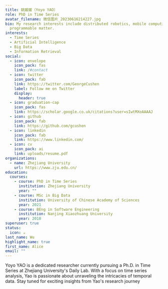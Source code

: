 ```yaml
---
title: 姚媛媛（Yoyo YAO）
role: PhD in Time Series
avatar_filename: 微信图片_20230616214227.jpg
bio: My research interests include distributed robotics, mobile computing and
  programmable matter.
interests:
  - Time Series
  - Artificial Intelligence
  - Big Data
  - Information Retrieval
social:
  - icon: envelope
    icon_pack: fas
    link: /#contact
  - icon: twitter
    icon_pack: fab
    link: https://twitter.com/GeorgeCushen
    label: Follow me on Twitter
    display:
      header: true
  - icon: graduation-cap
    icon_pack: fas
    link: https://scholar.google.co.uk/citations?user=sIwtMXoAAAAJ
  - icon: github
    icon_pack: fab
    link: https://github.com/gcushen
  - icon: linkedin
    icon_pack: fab
    link: https://www.linkedin.com/
  - icon: cv
    icon_pack: ai
    link: uploads/resume.pdf
organizations:
  - name: Zhejiang University
    url: https://www.zju.edu.cn/
education:
  courses:
    - course: PhD in Time Series
      institution: Zhejiang University
      year: ""
    - course: MSc in Big Data
      institution: University of Chinese Academy of Sciences
      year: 2021
    - course: BEng in Software Engineering
      institution: Nanjing Xiaozhuang University
      year: 2018
superuser: true
status:
  icon: ☕️
last_name: Wu
highlight_name: true
first_name: Alice
email: ""
---
```

Yoyo YAO is a dedicated researcher currently pursuing a Ph.D. in Time Series at Zhejiang University's Daily Lab. With a focus on time series analysis, Yao is passionate about unraveling the intricacies of temporal data. Stay tuned for exciting insights from Yao's research journey